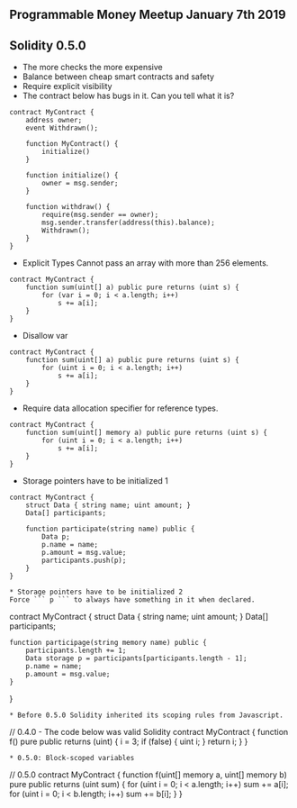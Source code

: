 ## Programmable Money Meetup January 7th 2019

## Solidity 0.5.0
* The more checks the more expensive
* Balance between cheap smart contracts and safety
* Require explicit visibility
* The contract below has bugs in it. Can you tell what it is?

```
contract MyContract {
    address owner;
    event Withdrawn();

    function MyContract() {
        initialize()
    }

    function initialize() {
        owner = msg.sender;
    }

    function withdraw() {
        require(msg.sender == owner);
        msg.sender.transfer(address(this).balance);
        Withdrawn();
    }
}
```

* Explicit Types
Cannot pass an array with more than 256 elements.
```
contract MyContract {
    function sum(uint[] a) public pure returns (uint s) {
        for (var i = 0; i < a.length; i++)
            s += a[i];
    }
}
```

* Disallow var 
```
contract MyContract {
    function sum(uint[] a) public pure returns (uint s) {
        for (uint i = 0; i < a.length; i++)
            s += a[i];
    }
}
```

* Require data allocation specifier for reference types. 
```
contract MyContract {
    function sum(uint[] memory a) public pure returns (uint s) {
        for (uint i = 0; i < a.length; i++)
            s += a[i];
    }
}
```

* Storage pointers have to be initialized 1
```
contract MyContract {
    struct Data { string name; uint amount; }
    Data[] participants;

    function participate(string name) public {
        Data p;
        p.name = name;
        p.amount = msg.value;
        participants.push(p);
    }
}

* Storage pointers have to be initialized 2
Force ``` p ``` to always have something in it when declared.
```
contract MyContract {
    struct Data { string name; uint amount; }
    Data[] participants;

    function participage(string memory name) public {
        participants.length += 1;
        Data storage p = participants[participants.length - 1];
        p.name = name;
        p.amount = msg.value;
    }
}
```
* Before 0.5.0 Solidity inherited its scoping rules from Javascript.
```
// 0.4.0  - The code below was valid Solidity
contract MyContract {
    function f() pure public returns (uint) {
        i = 3;
        if (false) {
            uint i;
        }
        return i;
    }
}
```
* 0.5.0: Block-scoped variables
```
// 0.5.0 
contract MyContract {
    function f(uint[] memory a, uint[] memory b) pure public returns (uint sum) {
        for (uint i = 0; i < a.length; i++)
            sum += a[i];
        for (uint i = 0; i < b.length; i++)
            sum += b[i];
    }
}
```









